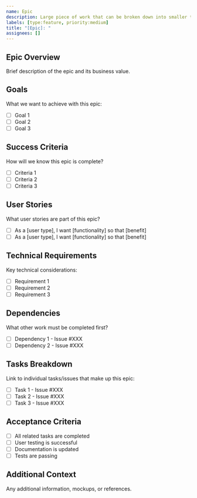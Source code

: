 ```yaml
---
name: Epic
description: Large piece of work that can be broken down into smaller tasks
labels: [type:feature, priority:medium]
title: "[Epic]: "
assignees: []
---
```


## Epic Overview
Brief description of the epic and its business value.

## Goals
What we want to achieve with this epic:
- [ ] Goal 1
- [ ] Goal 2
- [ ] Goal 3

## Success Criteria
How will we know this epic is complete?
- [ ] Criteria 1
- [ ] Criteria 2
- [ ] Criteria 3

## User Stories
What user stories are part of this epic?
- [ ] As a [user type], I want [functionality] so that [benefit]
- [ ] As a [user type], I want [functionality] so that [benefit]

## Technical Requirements
Key technical considerations:
- [ ] Requirement 1
- [ ] Requirement 2
- [ ] Requirement 3

## Dependencies
What other work must be completed first?
- [ ] Dependency 1 - Issue #XXX
- [ ] Dependency 2 - Issue #XXX

## Tasks Breakdown
Link to individual tasks/issues that make up this epic:
- [ ] Task 1 - Issue #XXX
- [ ] Task 2 - Issue #XXX
- [ ] Task 3 - Issue #XXX

## Acceptance Criteria
- [ ] All related tasks are completed
- [ ] User testing is successful
- [ ] Documentation is updated
- [ ] Tests are passing

## Additional Context
Any additional information, mockups, or references.